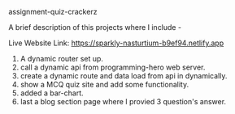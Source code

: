 
assignment-quiz-crackerz

A brief description of this projects where I include -

Live Website Link: https://sparkly-nasturtium-b9ef94.netlify.app

1. A dynamic router set up.
2. call a dynamic api from programming-hero web server.
3. create a dynamic route and data load from api in dynamically.
3. show a MCQ quiz site and add some functionality.
4. added a bar-chart.
5. last a blog section page where I provied 3 question's answer.

